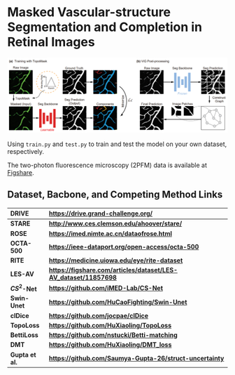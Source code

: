 # Masked Vascular-structure Segmentation and Completion in Retinal Images

<center>
<img src="/Figure/Overview.jpg">
</center>

Using ```train.py``` and ```test.py``` to train and test the model on your own dataset, respectively.

The two-photon fluorescence microscopy (2PFM) data is available at [Figshare](https://figshare.com/articles/dataset/2PFM_dataset_from_MaskVSC/28203014).

## Dataset, Bacbone, and Competing Method Links

| **DRIVE**        | **https://drive.grand-challenge.org/**                    |
| :--------------- | :-------------------------------------------------------- |
| **STARE**        | **http://www.ces.clemson.edu/ahoover/stare/**             |
| **ROSE**         | **https://imed.nimte.ac.cn/dataofrose.html**              |
| **OCTA-500**     | **https://ieee-dataport.org/open-access/octa-500**        |
| **RITE**         | **https://medicine.uiowa.edu/eye/rite-dataset**           |
| **LES-AV**       | **https://figshare.com/articles/dataset/LES-AV_dataset/11857698**|
| **$CS^2$-Net**   | **https://github.com/iMED-Lab/CS-Net**                    |
| **Swin-Unet**    | **https://github.com/HuCaoFighting/Swin-Unet**            |
| **clDice**       | **https://github.com/jocpae/clDice**                      |
| **TopoLoss**     | **https://github.com/HuXiaoling/TopoLoss**                |
| **BettiLoss**    | **https://github.com/nstucki/Betti-matching**             |
| **DMT**          | **https://github.com/HuXiaoling/DMT_loss**                |
| **Gupta et al.** | **https://github.com/Saumya-Gupta-26/struct-uncertainty** |
